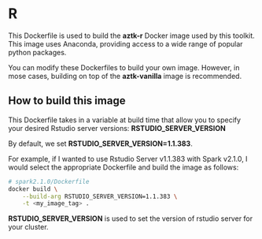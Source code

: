 # R
This Dockerfile is used to build the __aztk-r__ Docker image used by this toolkit. This image uses Anaconda, providing access to a wide range of popular python packages.

You can modify these Dockerfiles to build your own image. However, in mose cases, building on top of the __aztk-vanilla__ image is recommended.

## How to build this image
This Dockerfile takes in a variable at build time that allow you to specify your desired Rstudio server versions: **RSTUDIO_SERVER_VERSION** 

By default, we set **RSTUDIO_SERVER_VERSION=1.1.383**.

For example, if I wanted to use Rstudio Server v1.1.383 with Spark v2.1.0, I would select the appropriate Dockerfile and build the image as follows:
```sh
# spark2.1.0/Dockerfile
docker build \
    --build-arg RSTUDIO_SERVER_VERSION=1.1.383 \
    -t <my_image_tag> .
```

**RSTUDIO_SERVER_VERSION** is used to set the version of rstudio server for your cluster. 